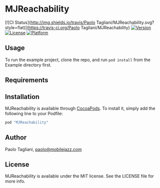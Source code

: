 # MJReachability

[![CI Status](http://img.shields.io/travis/Paolo Tagliani/MJReachability.svg?style=flat)](https://travis-ci.org/Paolo Tagliani/MJReachability)
[![Version](https://img.shields.io/cocoapods/v/MJReachability.svg?style=flat)](http://cocoapods.org/pods/MJReachability)
[![License](https://img.shields.io/cocoapods/l/MJReachability.svg?style=flat)](http://cocoapods.org/pods/MJReachability)
[![Platform](https://img.shields.io/cocoapods/p/MJReachability.svg?style=flat)](http://cocoapods.org/pods/MJReachability)

## Usage

To run the example project, clone the repo, and run `pod install` from the Example directory first.

## Requirements

## Installation

MJReachability is available through [CocoaPods](http://cocoapods.org). To install
it, simply add the following line to your Podfile:

```ruby
pod "MJReachability"
```

## Author

Paolo Tagliani, paolo@mobilejazz.com

## License

MJReachability is available under the MIT license. See the LICENSE file for more info.
